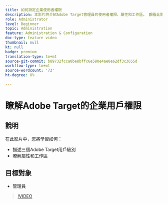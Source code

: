 ```yaml
---
title: 如何設定企業使用者權限
description: 本影片將介紹Adobe Target管理員的使用者權限、屬性和工作區。 觀看此影片，瞭解不同的使用者層級，以及如何使用屬性和工作區來控制使用者存取。
role: Administrator
level: Beginner
topic: Administration
feature: Administration & Configuration
doc-type: feature video
thumbnail: null
kt: null
badge: premium
translation-type: tm+mt
source-git-commit: b89732fcca0be8bffc6e580e4ae0e62df3c3655d
workflow-type: tm+mt
source-wordcount: '73'
ht-degree: 8%

---
```



# 瞭解Adobe Target的企業用戶權限

## 說明

在此影片中，您將學習如何：

* 描述三個Adobe Target用戶級別
* 瞭解屬性和工作區

## 目標對象

* 管理員

>[!VIDEO](https://video.tv.adobe.com/v/19042/?quality=12)